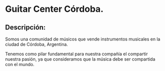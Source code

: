 # Guitar Center Córdoba.

## Descripción:

Somos una comunidad de músicos que vende instrumentos musicales en la ciudad de Córdoba, Argentina.

Tenemos como pilar fundamental para nuestra compañía el compartir nuestra pasión, ya que consideramos que la música debe ser compartida con el mundo.